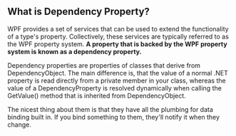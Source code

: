 ## What is Dependency Property?
WPF provides a set of services that can be used to extend the functionality of a type's property. Collectively, these services are typically referred to as the WPF property system. 
**A property that is backed by the WPF property system is known as a dependency property.**

Dependency properties are properties of classes that derive from DependencyObject. The main difference is, that the value of a normal .NET property is read directly from a private member in your class, whereas the value of a DependencyProperty is resolved dynamically when calling the GetValue() method that is inherited from DependencyObject.

The nicest thing about them is that they have all the plumbing for data binding built in. If you bind something to them, they'll notify it when they change.

